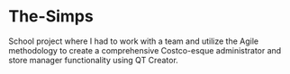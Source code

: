 # The-Simps
School project where I had to work with a team and utilize the Agile methodology to create a comprehensive Costco-esque administrator and store manager functionality using QT Creator.
